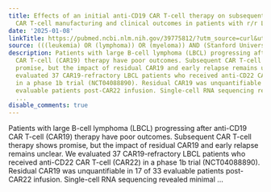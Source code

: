 ```yaml
---
title: Effects of an initial anti-CD19 CAR T-cell therapy on subsequent anti-CD22
  CAR T-cell manufacturing and clinical outcomes in patients with r/r LBCL
date: '2025-01-08'
linkTitle: https://pubmed.ncbi.nlm.nih.gov/39775812/?utm_source=curl&utm_medium=rss&utm_campaign=pubmed-2&utm_content=1Rkszs2HVZ2RHP33OibaNFew6VK-LzjJWTD4GwmLlk8B-wCceh&fc=20220923065203&ff=20250109170927&v=2.18.0.post9+e462414
source: (((leukemia) OR (lymphoma)) OR (myeloma)) AND (Stanford University[Affiliation])
description: Patients with large B-cell lymphoma (LBCL) progressing after anti-CD19
  CAR T-cell (CAR19) therapy have poor outcomes. Subsequent CAR T-cell therapy shows
  promise, but the impact of residual CAR19 and early relapse remains unclear. We
  evaluated 37 CAR19-refractory LBCL patients who received anti-CD22 CAR T-cell (CAR22)
  in a phase 1b trial (NCT04088890). Residual CAR19 was unquantifiable in 17 of 33
  evaluable patients post-CAR22 infusion. Single-cell RNA sequencing revealed minimal
  ...
disable_comments: true
---
```

Patients with large B-cell lymphoma (LBCL) progressing after anti-CD19 CAR T-cell (CAR19) therapy have poor outcomes. Subsequent CAR T-cell therapy shows promise, but the impact of residual CAR19 and early relapse remains unclear. We evaluated 37 CAR19-refractory LBCL patients who received anti-CD22 CAR T-cell (CAR22) in a phase 1b trial (NCT04088890). Residual CAR19 was unquantifiable in 17 of 33 evaluable patients post-CAR22 infusion. Single-cell RNA sequencing revealed minimal ...
